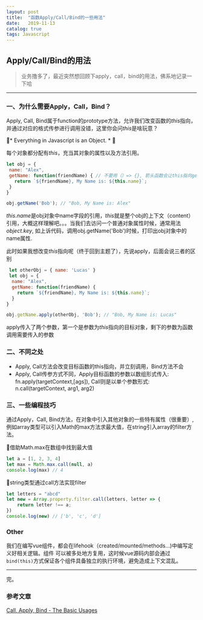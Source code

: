 ```yaml
---
layout: post
title:  "函数Apply/Call/Bind的一些用法"
date:   2019-11-13
catalog: true
tags: Javascript
---
```



## Apply/Call/Bind的用法

> 业务撸多了，最近突然想回顾下apply，call，bind的用法，佛系地记录一下哈

---

### 一、为什么需要Apply，Call，Bind？

Apply, Call, Bind属于function的prototype方法，允许我们改变函数的*this*指向，并通过对应的格式传参进行调用没错，这里你会问*this*是啥玩意？

* Everything in Javascript is an Object. * 

每个对象都分配有*this*，充当其对象的属性以及方法引用。

 ```js
 let obj = {
  name: "Alex",
  getName: function(friendName) { // 不要用（）=> {}, 箭头函数会让this指向getName函数对象，this.name会打印出undefind
    return `${friendName}, My Name is: ${this.name}`;
  }
}

obj.getName('Bob'); // "Bob, My Name is: Alex"
```

*this.name*是obj对象中name字段的引用，*this*就是整个obj的上下文（content）引用，大概这样理解吧。。。当我们去访问一个普通对象属性时候，通常用法*object.key*, 如上诉代码，调用obj.getName('Bob')时候，打印出obj对象中的name属性.

此时如果我想改变*this*指向呢（终于回到主题了），先说apply，后面会说三者的区别
 
```js
 let otherObj = { name: 'Lucas' }
 let obj = {
  name: "Alex",
  getName: function(friendName) {
    return `${friendName}, My Name is: ${this.name}`;
  }
}

obj.getName.apply(otherObj, 'Bob'); // "Bob, My Name is: Lucas"
```

apply传入了两个参数，第一个是参数为*this*指向的目标对象，剩下的参数为函数调用需要传入的参数


### 二、不同之处

* Apply, Call方法会改变目标函数的this指向，并立刻调用，Bind方法不会
* Apply, Call传参方式不同，Apply目标函数的参数以数组形式传入: fn.apply(targetContext,[ags]), Call则是以单个参数形式: n.call(targetContext, arg1, arg2)


### 三、一些编程技巧

通过Apply，Call, Bind方法，在对象中引入其他对象的一些特有属性（很重要）, 例如array类型可以引入Math的max方法求最大值，在string引入array的filter方法。

🌰借助Math.max在数组中找到最大值

```js
let a = [1, 2, 3, 4]
let max = Math.max.call(null, a)
console.log(max) // 4
```

🌰string类型通过call方法实现filter

```js
let letters = "abcd"
let new = Array.property.filter.call(letters, letter => {
    return letter !== a;
})
console.log(new) // ['b', 'c', 'd']
```

### Other

我们在编写vue组件，都会在lifehook（created/mounted/methods...)中编写定义好相关逻辑。组件
可以被多处地方复用，这时候vue源码内部会通过`bind(this)`方式保证各个组件具备独立的执行环境，避免造成上下文混乱。

---

完。

### 参考文章

[Call, Apply, Bind - The Basic Usages](https://dev.to/alexantoniades/call-apply-bind-the-basic-usages-5gpl)



